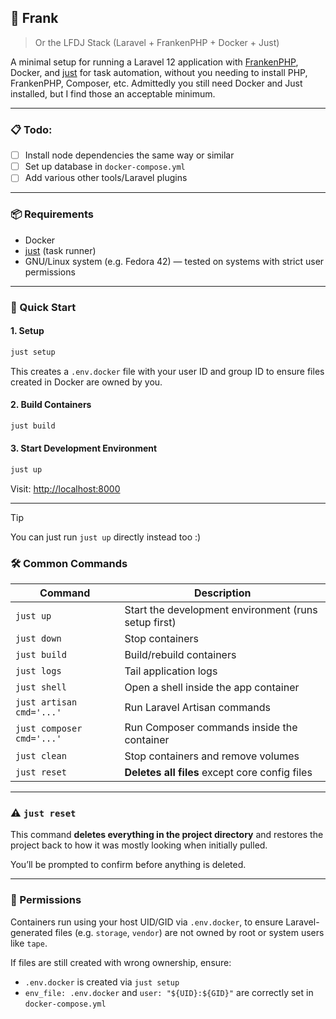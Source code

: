 ## 🐘 Frank
> Or the LFDJ Stack (Laravel + FrankenPHP + Docker + Just)

A minimal setup for running a Laravel 12 application with [FrankenPHP](https://frankenphp.dev/), Docker, and [just](https://just.systems) for task automation, without you needing to install PHP, FrankenPHP, Composer, etc. Admittedly you still need Docker and Just installed, but I find those an acceptable minimum.

---

### 📋 Todo:

- [ ] Install node dependencies the same way or similar
- [ ] Set up database in `docker-compose.yml`
- [ ] Add various other tools/Laravel plugins

---

### 📦 Requirements

* Docker
* [just](https://just.systems) (task runner)
* GNU/Linux system (e.g. Fedora 42) — tested on systems with strict user permissions

---

### 🚀 Quick Start

#### 1. Setup

```bash
just setup
```

This creates a `.env.docker` file with your user ID and group ID to ensure files created in Docker are owned by you.

#### 2. Build Containers

```bash
just build
```

#### 3. Start Development Environment

```bash
just up
```

Visit: [http://localhost:8000](http://localhost:8000)

---

> [!TIP]
> You can just run `just up` directly instead too :)

### 🛠 Common Commands

| Command                   | Description                                          |
| ------------------------- | ---------------------------------------------------- |
| `just up`                 | Start the development environment (runs setup first) |
| `just down`               | Stop containers                                      |
| `just build`              | Build/rebuild containers                             |
| `just logs`               | Tail application logs                                |
| `just shell`              | Open a shell inside the app container                |
| `just artisan cmd='...'`  | Run Laravel Artisan commands                         |
| `just composer cmd='...'` | Run Composer commands inside the container           |
| `just clean`              | Stop containers and remove volumes                   |
| `just reset`              | **Deletes all files** except core config files       |

---

### ⚠️ `just reset`

This command **deletes everything in the project directory** and restores the project back to how it was mostly looking when initially pulled.

You’ll be prompted to confirm before anything is deleted.

---

### 🧪 Permissions

Containers run using your host UID/GID via `.env.docker`, to ensure Laravel-generated files (e.g. `storage`, `vendor`) are not owned by root or system users like `tape`.

If files are still created with wrong ownership, ensure:

* `.env.docker` is created via `just setup`
* `env_file: .env.docker` and `user: "${UID}:${GID}"` are correctly set in `docker-compose.yml`

